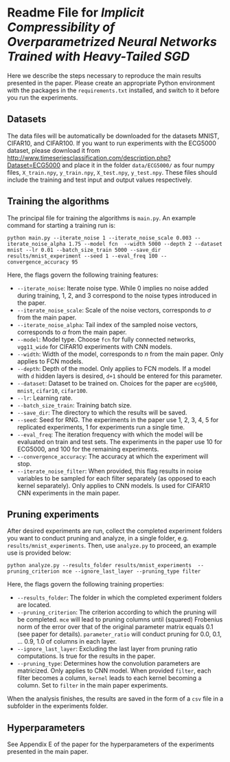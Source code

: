 # Readme File for _Implicit Compressibility of Overparametrized Neural Networks Trained with Heavy-Tailed SGD_

Here we describe the steps necessary to reproduce the main results presented in the paper. Please create an appropriate Python environment with the packages in the `requirements.txt` installed, and switch to it before you run the experiments.

## Datasets
The data files will be automatically be downloaded for the datasets MNIST, CIFAR10, and CIFAR100. If you want to run experiments with the ECG5000 dataset, please download it from http://www.timeseriesclassification.com/description.php?Dataset=ECG5000 and place it in the folder `data/ECG5000/` as four numpy files, `X_train.npy`, `y_train.npy`, `X_test.npy`, `y_test.npy`. These files should include the training and test input and output values respectively.

## Training the algorithms

The principal file for training the algorithms is `main.py`. An example command for starting a training run is:

`python main.py --iterate_noise 1 --iterate_noise_scale 0.003 --iterate_noise_alpha 1.75 --model fcn  --width 5000 --depth 2 --dataset mnist --lr 0.01 --batch_size_train 5000 --save_dir results/mnist_experiment --seed 1 --eval_freq 100 --convergence_accuracy 95`

Here, the flags govern the following training features:

- `--iterate_noise`: Iterate noise type. While 0 implies no noise added during training, 1, 2, and 3 correspond to the noise types introduced in the paper.
- `--iterate_noise_scale`: Scale of the noise vectors, corresponds to $\sigma$ from the main paper.
- `--iterate_noise_alpha`: Tail index of the sampled noise vectors, corresponds to $\alpha$ from the main paper.
- `--model`: Model type. Choose `fcn` for fully connected networks, `vgg11_wide` for CIFAR10 experiments with CNN models. 
- `--width`: Width of the model, corresponds to $n$ from the main paper. Only applies to FCN models.
- `--depth`: Depth of the model. Only applies to FCN models. If a model with `d` hidden layers is desired, `d+1` should be entered for this parameter.
- `--dataset`: Dataset to be trained on. Choices for the paper are `ecg5000`, `mnist`, `cifar10`, `cifar100`.
- `--lr`: Learning rate.
- `--batch_size_train`: Training batch size.
- `--save_dir`: The directory to which the results will be saved.
- `--seed`: Seed for RNG. The experiments in the paper use 1, 2, 3, 4, 5 for replicated experiments, 1 for experiments run a single time.
- `--eval_freq`: The iteration frequency with which the model will be evaluated on train and test sets. The experiments in the paper use 10 for ECG5000, and 100 for the remaining experiments.
- `--convergence_accuracy`: The accuracy at which the experiment will stop.
- `--iterate_noise_filter`: When provided, this flag results in noise variables to be sampled for each filter separately (as opposed to each kernel separately). Only applies to CNN models. Is used for CIFAR10 CNN experiments in the main paper.

## Pruning experiments

After desired experiments are run, collect the completed experiment folders you want to conduct pruning and analyze, in a single folder, e.g. `results/mnist_experiments`. Then, use `analyze.py` to proceed, an example use is provided below:  

`python analyze.py --results_folder results/mnist_experiments  --pruning_criterion mce --ignore_last_layer --pruning_type filter`

Here, the flags govern the following training properties:

- `--results_folder`: The folder in which the completed experiment folders are located.
- `--pruning_criterion`: The criterion according to which the pruning will be completed. `mce` will lead to pruning columns until (squared) Frobenius norm of the error over that of the original parameter matrix equals 0.1 (see paper for details). `parameter_ratio` will conduct pruning for 0.0, 0.1, ... 0.9, 1.0 of columns in each layer.
- `--ignore_last_layer`: Excluding the last layer from pruning ratio computations. Is true for the results in the paper.
- `--pruning_type`: Determines how the convolution parameters are matricized. Only applies to CNN model. When provided `filter`, each filter becomes a column, `kernel` leads to each kernel becoming a column. Set to `filter` in the main paper experiments.

When the analysis finishes, the results are saved in the form of a `csv` file in a subfolder in the experiments folder.

## Hyperparameters

See Appendix E of the paper for the hyperparameters of the experiments presented in the main paper.
